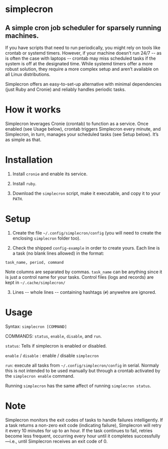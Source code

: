 # simplecron

## A simple cron job scheduler for sparsely running machines.

If you have scripts that need to run periodically, you might rely on tools like crontab or systemd timers. However, if your machine doesn’t run 24/7 -- as is often the case with laptops -- crontab may miss scheduled tasks if the system is off at the designated time. While systemd timers offer a more robust solution, they require a more complex setup and aren’t available on all Linux distributions.

Simplecron offers an easy-to-set-up alternative with minimal dependencies (just Ruby and Cronie) and reliably handles periodic tasks.

# How it works

Simplecron leverages Cronie (crontab) to function as a service. Once enabled (see Usage below), crontab triggers Simplecron every minute, and Simplecron, in turn, manages your scheduled tasks (see Setup below). It’s as simple as that.


# Installation
1. Install `cronie` and enable its service.

2. Install `ruby`.

3. Download the `simplecron` script, make it executable, and
copy it to your `PATH`.

# Setup

1. Create the file `~/.config/simplecron/config` (you will need
to create the enclosing `simplecron` folder too). 

2. Check the shipped `config-example` in order to create yours. 
Each line is a task (no blank lines allowed) in the format:

```
task_name, period, command
```

Note columns are separated by commas. `task_name`
can be anything since it is just a control name for your tasks. 
Control files (logs and records) are kept in `~/.cache/simplecron/`

3. Lines -- whole lines -- containing hashtags (`#`) anywehre are ignored. 

# Usage

Syntax: `simplecron [COMMAND]`

COMMANDS: `status`, `enable`, `disable`, and `run`.

`status`: Tells if simplecron is enabled or disabled.

`enable` / `disable` : enable / disable `simplecron`

`run`: execute all tasks from `~/.config/simplecron/config` in serial. 
Normaly this is not intended to be used manually but through a crontab 
activated by the `simplecron enable` command. 

Running `simplecron` has the same affect of running `simplecron status`.

# Note

Simplecron monitors the exit codes of tasks to handle failures intelligently. If a task returns a non-zero exit code (indicating failure), Simplecron will retry it every 10 minutes for up to an hour. If the task continues to fail, retries become less frequent, occurring every hour until it completes successfully—i.e., until Simplecron receives an exit code of 0.

